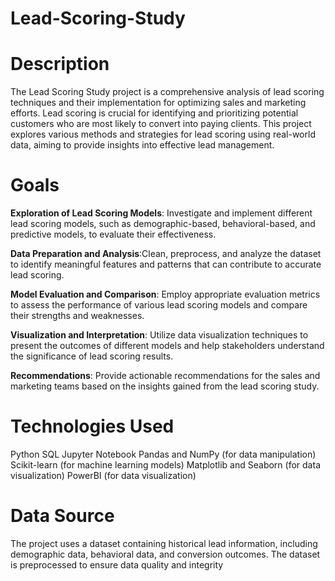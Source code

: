 # Lead-Scoring-Study

# Description
The Lead Scoring Study project is a comprehensive analysis of lead scoring techniques and their implementation for optimizing sales and marketing efforts. Lead scoring is crucial for identifying and prioritizing potential customers who are most likely to convert into paying clients. This project explores various methods and strategies for lead scoring using real-world data, aiming to provide insights into effective lead management.

# Goals
**Exploration of Lead Scoring Models**: Investigate and implement different lead scoring models, such as demographic-based, behavioral-based, and predictive models, to evaluate their effectiveness.

**Data Preparation and Analysis**:Clean, preprocess, and analyze the dataset to identify meaningful features and patterns that can contribute to accurate lead scoring.

**Model Evaluation and Comparison**: Employ appropriate evaluation metrics to assess the performance of various lead scoring models and compare their strengths and weaknesses.

**Visualization and Interpretation**: Utilize data visualization techniques to present the outcomes of different models and help stakeholders understand the significance of lead scoring results.

**Recommendations**: Provide actionable recommendations for the sales and marketing teams based on the insights gained from the lead scoring study.

# Technologies Used
Python
SQL
Jupyter Notebook
Pandas and NumPy (for data manipulation)
Scikit-learn (for machine learning models)
Matplotlib and Seaborn (for data visualization)
PowerBI (for data visualization)

# Data Source
The project uses a dataset containing historical lead information, including demographic data, behavioral data, and conversion outcomes. The dataset is preprocessed to ensure data quality and integrity
